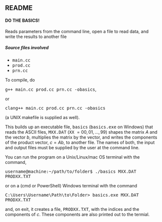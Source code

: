 ## README
#### DO THE BASICS!
Reads parameters from the command line, open a file to read data, and write the 
results to another file
##### Source files involved
* <tt>main.cc</tt>
* <tt>prod.cc</tt>
* <tt>prn.cc</tt>

To compile, do

<tt>g++ main.cc prod.cc prn.cc -obasics</tt>, 

or

<tt>clang++ main.cc prod.cc prn.cc -obasics</tt> 

(a UNIX makefile is supplied as well).

This builds up an executable file, <tt>basics</tt> (<tt>basics.exe</tt> on
Windows) that reads the ASCII files, <tt>MXX.DAT</tt> (<tt>XX</tt> $=
00,01,...,99$) shapes the matrix $A$ and the vector $b$, multiplies the
matrix by the vector, and writes the components of the product vector, $c = A b$,
to another file. The names of both, the input and output files must be supplied
by the user at the command line.

You can run the program on a Unix/Linux/mac OS terminal with the command, 

<p><tt>
username@machine:~/path/to/folder$ ./basics MXX.DAT PRODXX.TXT
</tt></pp>

or on a (cmd or PowerShell) Windows terminal with the command 

<p><tt>
C:\Users\Username\Path\to\Folder> basics.exe MXX.DAT PRODXX.TXT
</tt></p>

and, on exit, it creates a file, <tt>PRODXX.TXT</tt>, with the indices and the 
components of $c$. These components are also printed out to the termial.
